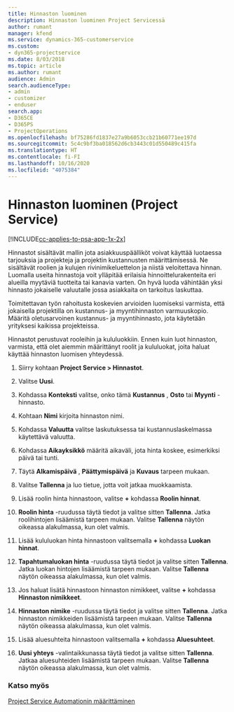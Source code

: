 ```yaml
---
title: Hinnaston luominen
description: Hinnaston luominen Project Servicessä
author: rumant
manager: kfend
ms.service: dynamics-365-customerservice
ms.custom:
- dyn365-projectservice
ms.date: 8/03/2018
ms.topic: article
ms.author: rumant
audience: Admin
search.audienceType:
- admin
- customizer
- enduser
search.app:
- D365CE
- D365PS
- ProjectOperations
ms.openlocfilehash: bf75286fd1837e27a9b6053ccb21b60771ee197d
ms.sourcegitcommit: 5c4c9bf3ba018562d6cb3443c01d550489c415fa
ms.translationtype: HT
ms.contentlocale: fi-FI
ms.lasthandoff: 10/16/2020
ms.locfileid: "4075384"
---
```

# <a name="create-a-price-list-project-service"></a>Hinnaston luominen (Project Service)

[!INCLUDE[cc-applies-to-psa-app-1x-2x](../includes/cc-applies-to-psa-app-1x-2x.md)]

Hinnastot sisältävät mallin jota asiakkuuspäälliköt voivat käyttää luotaessa tarjouksia ja projekteja ja projektin kustannusten määrittämisessä. Ne sisältävät roolien ja kulujen rivinimikeluettelon ja niistä veloitettava hinnan. Luomalla useita hinnastoja voit ylläpitää erilaisia hinnoittelurakenteita eri alueilla myytäviä tuotteita tai kanavia varten. On hyvä luoda vähintään yksi hinnasto jokaiselle valuutalle jossa asiakkaita on tarkoitus laskuttaa.  
  
Toimitettavan työn rahoitusta koskevien arvioiden luomiseksi varmista, että jokaisella projektilla on kustannus- ja myyntihinnaston varmuuskopio. Määritä oletusarvoinen kustannus- ja myyntihinnasto, jota käytetään yrityksesi kaikissa projekteissa.  
  
Hinnastot perustuvat rooleihin ja kululuokkiin. Ennen kuin luot hinnaston, varmista, että olet aiemmin määrittänyt roolit ja kululuokat, joita haluat käyttää hinnaston luomisen yhteydessä.  
  
1.  Siirry kohtaan **Project Service > Hinnastot**.  
  
2.  Valitse **Uusi**.  
  
3.  Kohdassa **Konteksti** valitse, onko tämä **Kustannus** , **Osto** tai **Myynti** -hinnasto.  
  
4.  Kohtaan **Nimi** kirjoita hinnaston nimi.  
  
5.  Kohdassa **Valuutta** valitse laskutuksessa tai kustannuslaskelmassa käytettävä valuutta.  
  
6.  Kohdassa **Aikayksikkö** määritä aikaväli, jota hinta koskee, esimerkiksi päivä tai tunti.  
  
7.  Täytä **Alkamispäivä** , **Päättymispäivä** ja **Kuvaus** tarpeen mukaan.  
  
8.  Valitse **Tallenna** ja luo tietue, jotta voit jatkaa muokkaamista.  
  
9. Lisää roolin hinta hinnastoon, valitse **+** kohdassa **Roolin hinnat**.  
  
10. **Roolin hinta** -ruudussa täytä tiedot ja valitse sitten **Tallenna**. Jatka roolihintojen lisäämistä tarpeen mukaan. Valitse **Tallenna** näytön oikeassa alakulmassa, kun olet valmis.  
  
11. Lisää kululuokan hinta hinnastoon valitsemalla **+** kohdassa **Luokan hinnat**.  
  
12. **Tapahtumaluokan hinta** -ruudussa täytä tiedot ja valitse sitten **Tallenna**. Jatka luokan hintojen lisäämistä tarpeen mukaan. Valitse **Tallenna** näytön oikeassa alakulmassa, kun olet valmis.  
  
13. Jos haluat lisätä hinnastoon hinnaston nimikkeet, valitse **+** kohdassa **Hinnaston nimikkeet**.  
  
14. **Hinnaston nimike** -ruudussa täytä tiedot ja valitse sitten **Tallenna**. Jatka hinnaston nimikkeiden lisäämistä tarpeen mukaan. Valitse **Tallenna** näytön oikeassa alakulmassa, kun olet valmis.  
  
15. Lisää aluesuhteita hinnastoon valitsemalla **+** kohdassa **Aluesuhteet**.  
  
16. **Uusi yhteys** -valintaikkunassa täytä tiedot ja valitse sitten **Tallenna**. Jatkaa aluesuhteiden lisäämistä tarpeen mukaan. Valitse **Tallenna** näytön oikeassa alakulmassa, kun olet valmis.  
  
### <a name="see-also"></a>Katso myös  
 [Project Service Automationin määrittäminen](../psa/configure.md)
